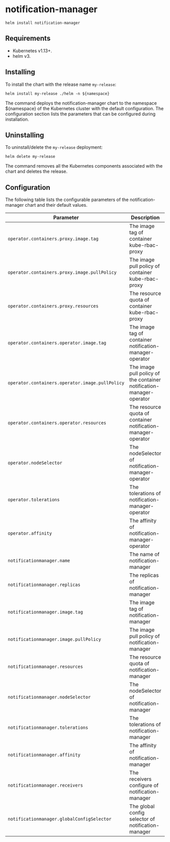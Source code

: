 # notification-manager

```console
helm install notification-manager
```

## Requirements

- Kubernetes v1.13+.
- helm v3.

## Installing

To install the chart with the release name `my-release`:

```console
helm install my-release ./helm -n ${namespace}
```

The command deploys the notification-manager chart to the namespace ${namespace} of the Kubernetes cluster with the default configuration. The configuration section lists the parameters that can be configured during installation.

## Uninstalling

To uninstall/delete the `my-release` deployment:

```console
helm delete my-release
```

The command removes all the Kubernetes components associated with the chart and deletes the release.

## Configuration

The following table lists the configurable parameters of the notification-manager chart and their default values.

Parameter | Description | Default
--- | --- | ---
`operator.containers.proxy.image.tag` | The image tag of container kube-rbac-proxy | `v0.4.1`
`operator.containers.proxy.image.pullPolicy` | The image pull policy of container kube-rbac-proxy | `IfNotPresent`
`operator.containers.proxy.resources` | The resource quota of container kube-rbac-proxy | {}
`operator.containers.operator.image.tag` | The image tag of container notification-manager-operator | `latest`
`operator.containers.operator.image.pullPolicy` | The image pull policy of the container notification-manager-operator | `IfNotPresent`
`operator.containers.operator.resources` | The resource quota of container notification-manager-operator | {}
`operator.nodeSelector` | The nodeSelector of notification-manager-operator | {}
`operator.tolerations` | The tolerations of notification-manager-operator | []
`operator.affinity` | The affinity of notification-manager-operator | {}
`notificationmanager.name` | The name of notification-manager | notification-manager
`notificationmanager.replicas` | The replicas of notification-manager | 1
`notificationmanager.image.tag` | The image tag of notification-manager | `latest`
`notificationmanager.image.pullPolicy` | The image pull policy of notification-manager | `IfNotPresent`
`notificationmanager.resources` | The resource quota of notification-manager | {}
`notificationmanager.nodeSelector` | The nodeSelector of notification-manager | {}
`notificationmanager.tolerations` | The tolerations of notification-manager | []
`notificationmanager.affinity` | The affinity of notification-manager | {}
`notificationmanager.receivers` | The receivers configure of notification-manager | {}
`notificationmanager.globalConfigSelector` | The global config selector of notification-manager | {}
